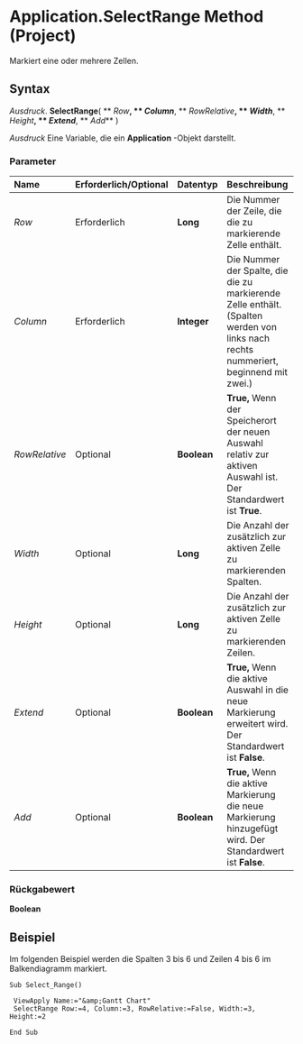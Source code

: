 
# Application.SelectRange Method (Project)

Markiert eine oder mehrere Zellen.


## Syntax

 _Ausdruck_. **SelectRange**( ** _Row_**, ** _Column_**, ** _RowRelative_**, ** _Width_**, ** _Height_**, ** _Extend_**, ** _Add_** )

 _Ausdruck_ Eine Variable, die ein **Application** -Objekt darstellt.


### Parameter



|**Name**|**Erforderlich/Optional**|**Datentyp**|**Beschreibung**|
|:-----|:-----|:-----|:-----|
| _Row_|Erforderlich|**Long**|Die Nummer der Zeile, die die zu markierende Zelle enthält.|
| _Column_|Erforderlich|**Integer**|Die Nummer der Spalte, die die zu markierende Zelle enthält. (Spalten werden von links nach rechts nummeriert, beginnend mit zwei.)|
| _RowRelative_|Optional|**Boolean**|**True,** Wenn der Speicherort der neuen Auswahl relativ zur aktiven Auswahl ist. Der Standardwert ist **True**.|
| _Width_|Optional|**Long**|Die Anzahl der zusätzlich zur aktiven Zelle zu markierenden Spalten.|
| _Height_|Optional|**Long**|Die Anzahl der zusätzlich zur aktiven Zelle zu markierenden Zeilen.|
| _Extend_|Optional|**Boolean**|**True,** Wenn die aktive Auswahl in die neue Markierung erweitert wird. Der Standardwert ist **False**.|
| _Add_|Optional|**Boolean**|**True,** Wenn die aktive Markierung die neue Markierung hinzugefügt wird. Der Standardwert ist **False**.|

### Rückgabewert

 **Boolean**


## Beispiel

Im folgenden Beispiel werden die Spalten 3 bis 6 und Zeilen 4 bis 6 im Balkendiagramm markiert.


```
Sub Select_Range() 
 
 ViewApply Name:="&amp;Gantt Chart" 
 SelectRange Row:=4, Column:=3, RowRelative:=False, Width:=3, Height:=2 
 
End Sub
```

